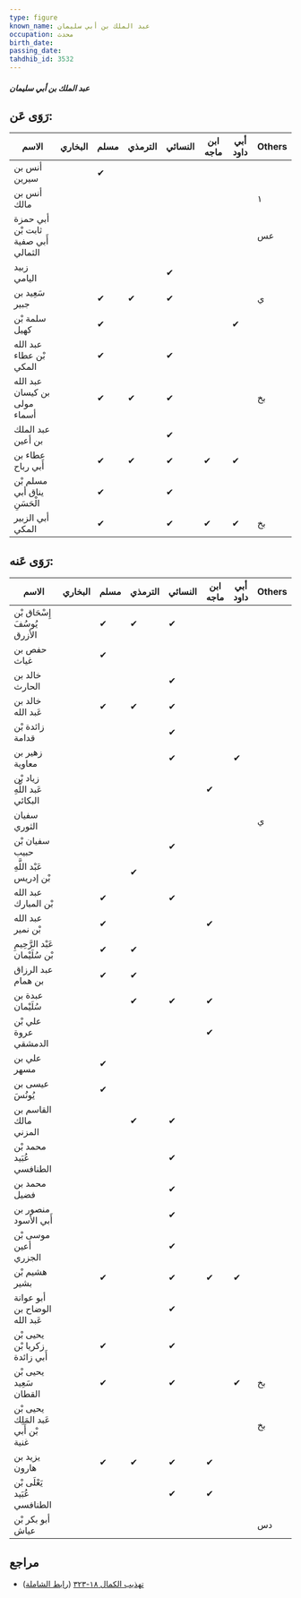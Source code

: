 ```yaml
---
type: figure
known_name: عبد الملك بن أبي سليمان
occupation: محدث
birth_date:
passing_date:
tahdhib_id: 3532
---
```

##### عبد الملك بن أبي سليمان

## رَوَى عَن:
| الاسم                               | البخاري | مسلم | الترمذي | النسائي | ابن ماجه | أبي داود | Others |
| ----------------------------------- | ------- | ---- | ------- | ------- | -------- | -------- | ------ |
| أنس بن سيرين                        |         | ✔    |         |         |          |          |        |
| أنس بن مالك                         |         |      |         |         |          |          | ١      |
| أبي حمزة ثابت بْن أَبي صفية الثمالي |         |      |         |         |          |          | عس     |
| زبيد اليامي                         |         |      |         | ✔       |          |          |        |
| سَعِيد بن جبير                      |         | ✔    | ✔       | ✔       |          |          | ي      |
| سلمة بْن كهيل                       |         | ✔    |         |         |          | ✔        |        |
| عبد الله بْن عطاء المكي             |         | ✔    |         | ✔       |          |          |        |
| عبد الله بن كيسان مولى أسماء        |         | ✔    | ✔       | ✔       |          |          | بخ     |
| عبد الملك بن أعين                   |         |      |         | ✔       |          |          |        |
| عطاء بن أَبي رباح                   |         | ✔    | ✔       | ✔       | ✔        | ✔        |        |
| مسلم بْن يناق أبي الْحَسَنِ         |         | ✔    |         | ✔       |          |          |        |
| أبي الزبير المكي                    |         | ✔    |         | ✔       | ✔        | ✔        | بخ     |
## رَوَى عَنه:
| الاسم                               | البخاري | مسلم | الترمذي | النسائي | ابن ماجه | أبي داود | Others |
| ----------------------------------- | ------- | ---- | ------- | ------- | -------- | -------- | ------ |
| إِسْحَاق بْن يُوسُفَ الأزرق         |         | ✔    | ✔       | ✔       |          |          |        |
| حفص بن غياث                         |         | ✔    |         |         |          |          |        |
| خالد بن الحارث                      |         |      |         | ✔       |          |          |        |
| خالد بن عَبد الله                   |         | ✔    | ✔       | ✔       |          |          |        |
| زائدة بْن قدامة                     |         |      |         | ✔       |          |          |        |
| زهير بن معاوية                      |         |      |         | ✔       |          | ✔        |        |
| زياد بْن عَبد اللَّهِ البكائي       |         |      |         |         | ✔        |          |        |
| سفيان الثوري                        |         |      |         |         |          |          | ي      |
| سفيان بْن حبيب                      |         |      |         | ✔       |          |          |        |
| عَبْد اللَّهِ بْن إدريس             |         |      | ✔       |         |          |          |        |
| عبد الله بْن المبارك                |         | ✔    |         | ✔       |          |          |        |
| عبد الله بْن نمير                   |         | ✔    |         |         | ✔        |          |        |
| عَبْد الرَّحِيمِ بْن سُلَيْمان      |         | ✔    | ✔       |         |          |          |        |
| عبد الرزاق بن همام                  |         | ✔    | ✔       |         |          |          |        |
| عبدة بن سُلَيْمان                   |         |      | ✔       | ✔       | ✔        |          |        |
| علي بْن عروة الدمشقي                |         |      |         |         | ✔        |          |        |
| علي بن مسهر                         |         | ✔    |         |         |          |          |        |
| عيسى بن يُونُسَ                     |         | ✔    |         |         |          |          |        |
| القاسم بن مالك المزني               |         |      | ✔       | ✔       |          |          |        |
| محمد بْن عُبَيد الطنافسي            |         |      |         | ✔       |          |          |        |
| محمد بن فضيل                        |         |      |         | ✔       |          |          |        |
| منصور بن أَبي الأسود                |         |      |         | ✔       |          |          |        |
| موسى بْن أعين الجزري                |         |      |         | ✔       |          |          |        |
| هشيم بْن بشير                       |         | ✔    |         | ✔       | ✔        | ✔        |        |
| أبو عوانة الوضاح بن عَبد الله       |         |      |         | ✔       |          |          |        |
| يحيى بْن زكريا بْن أَبي زائدة       |         | ✔    |         | ✔       |          |          |        |
| يحيى بْن سَعِيد القطان              |         | ✔    |         | ✔       |          | ✔        | بخ     |
| يحيى بْن عَبد المَلِك بْن أَبي غنية |         |      |         |         |          |          | بخ     |
| يزيد بن هارون                       |         | ✔    | ✔       | ✔       | ✔        |          |        |
| يَعْلَى بْن عُبَيد الطنافسي         |         |      |         | ✔       | ✔        |          |        |
| أبو بكر بْن عياش                    |         |      |         |         |          |          | دس     |
## مراجع
- [تهذيب الكمال ١٨-٣٢٣](obsidian://open?vault=Tahdhib-al-Kamal&file=Figures/٣٥٣٢-عبد%20الملك%20بن%20أبي%20سليمان) ([رابط الشاملة](https://shamela.ws/book/3722/9356))